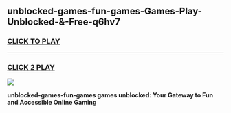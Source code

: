 
## unblocked-games-fun-games-Games-Play-Unblocked-&-Free-q6hv7
<h3>
<a href="https://premium76.site?title=unblocked-games-fun-games&ref=24A">CLICK TO PLAY</a></h3>
<hr>

<h3>
<a href="https://premium76.site?title=unblocked-games-fun-games&ref=24A">CLICK 2 PLAY</a>
  
</h3>

<a href="https://premium76.site?title=unblocked-games-fun-games&ref=24A"><img src="https://clearcache.store/games.png"></a>


**unblocked-games-fun-games games unblocked: Your Gateway to Fun and Accessible Online Gaming**
